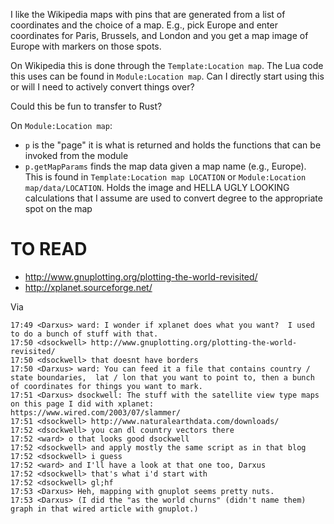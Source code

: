 I like the Wikipedia maps with pins that are generated from a list of
coordinates and the choice of a map. E.g., pick Europe and enter coordinates
for Paris, Brussels, and London and you get a map image of Europe with markers
on those spots.

On Wikipedia this is done through the `Template:Location map`. The Lua code
this uses can be found in `Module:Location map`. Can I directly start using
this or will I need to actively convert things over?

Could this be fun to transfer to Rust?

On `Module:Location map`:

- `p` is the "page" it is what is returned and holds the functions that can be
  invoked from the module
- `p.getMapParams` finds the map data given a map name (e.g., Europe). This is
  found in `Template:Location map LOCATION` or `Module:Location
  map/data/LOCATION`. Holds the image and HELLA UGLY LOOKING calculations that
  I assume are used to convert degree to the appropriate spot on the map


# TO READ

- http://www.gnuplotting.org/plotting-the-world-revisited/
- http://xplanet.sourceforge.net/

Via

```
17:49 <Darxus> ward: I wonder if xplanet does what you want?  I used to do a bunch of stuff with that.
17:50 <dsockwell> http://www.gnuplotting.org/plotting-the-world-revisited/
17:50 <dsockwell> that doesnt have borders
17:50 <Darxus> ward: You can feed it a file that contains country / state boundaries,  lat / lon that you want to point to, then a bunch of coordinates for things you want to mark.
17:51 <Darxus> dsockwell: The stuff with the satellite view type maps on this page I did with xplanet: https://www.wired.com/2003/07/slammer/
17:51 <dsockwell> http://www.naturalearthdata.com/downloads/
17:52 <dsockwell> you can dl country vectors there
17:52 <ward> o that looks good dsockwell 
17:52 <dsockwell> and apply mostly the same script as in that blog
17:52 <dsockwell> i guess
17:52 <ward> and I'll have a look at that one too, Darxus 
17:52 <dsockwell> that's what i'd start with
17:52 <dsockwell> gl;hf
17:53 <Darxus> Heh, mapping with gnuplot seems pretty nuts.
17:53 <Darxus> (I did the "as the world churns" (didn't name them) graph in that wired article with gnuplot.)
```
